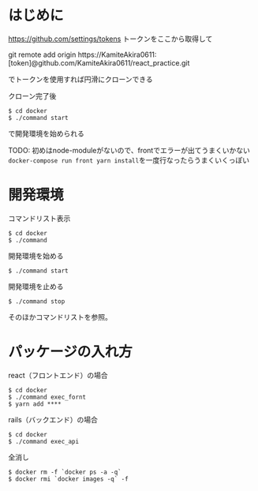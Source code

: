 # はじめに

https://github.com/settings/tokens
トークンをここから取得して

git remote add origin https://KamiteAkira0611:[token]@github.com/KamiteAkira0611/react_practice.git

でトークンを使用すれば円滑にクローンできる


クローン完了後
```
$ cd docker
$ ./command start
```

で開発環境を始められる

TODO: 初めはnode-moduleがないので、frontでエラーが出てうまくいかない
`docker-compose run front yarn install`を一度行なったらうまくいくっぽい

# 開発環境

コマンドリスト表示
```
$ cd docker
$ ./command
```

開発環境を始める

```
$ ./command start
```

開発環境を止める

```
$ ./command stop
```

そのほかコマンドリストを参照。

# パッケージの入れ方

react（フロントエンド）の場合
```
$ cd docker
$ ./command exec_fornt
$ yarn add ****
```

rails（バックエンド）の場合
```
$ cd docker
$ ./command exec_api
```



全消し

```
$ docker rm -f `docker ps -a -q`
$ docker rmi `docker images -q` -f
```

